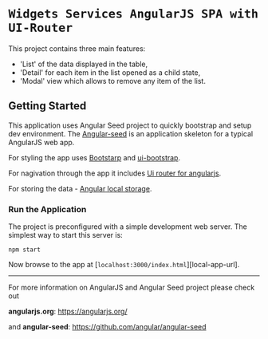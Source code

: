 # `Widgets Services AngularJS SPA with UI-Router`

This project contains three main features:

- 'List' of the data displayed in the table,
- 'Detail' for each item in the list opened as a child state,
- 'Modal' view which allows to remove any item of the list.



## Getting Started

This application uses Angular Seed project to quickly bootstrap and setup dev environment. The [Angular-seed](https://github.com/angular/angular-seed.git) is an application skeleton for a typical AngularJS web app.

For styling the app uses [Bootstarp](https://getbootstrap.com/docs/4.3/getting-started/download/) and
[ui-bootstrap](https://angular-ui.github.io/bootstrap/versioned-docs/0.12.0/).

For nagivation through the app it includes [Ui router for angularjs](https://ui-router.github.io/ng1/).

For storing the data - [Angular local storage](https://www.npmjs.com/package/angular-local-storage).



### Run the Application

The project is preconfigured with a simple development web server. The simplest way to start
this server is:

```
npm start
```

Now browse to the app at [`localhost:3000/index.html`][local-app-url].



-------------

For more information on AngularJS and Angular Seed project please check out

**angularjs.org**: https://angularjs.org/

and **angular-seed**: https://github.com/angular/angular-seed